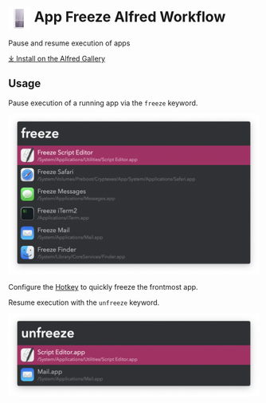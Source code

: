 # <img src='Workflow/icon.png' width='45' align='center' alt='icon'> App Freeze Alfred Workflow

Pause and resume execution of apps

[⤓ Install on the Alfred Gallery](https://alfred.app/workflows/vitor/app-freeze)

## Usage

Pause execution of a running app via the `freeze` keyword.

![Listing running apps to freeze](Workflow/images/about/freeze.png)

Configure the [Hotkey](https://www.alfredapp.com/help/workflows/triggers/hotkey/) to quickly freeze the frontmost app.

Resume execution with the `unfreeze` keyword.

![Listing apps to unfreeze](Workflow/images/about/unfreeze.png)
